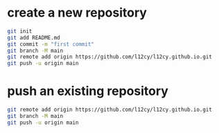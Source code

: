 # create a new repository
```bash
git init
git add README.md
git commit -m "first commit"
git branch -M main
git remote add origin https://github.com/l12cy/l12cy.github.io.git
git push -u origin main
```
# push an existing repository
```bash
git remote add origin https://github.com/l12cy/l12cy.github.io.git
git branch -M main
git push -u origin main
```
